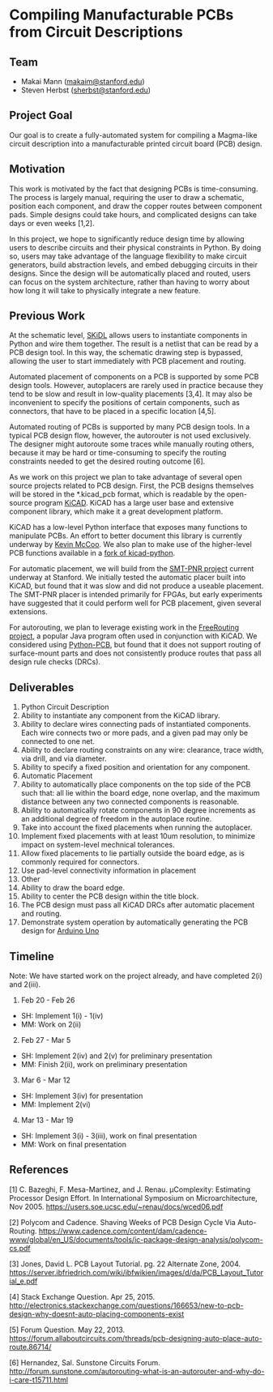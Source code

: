 # Compiling Manufacturable PCBs from Circuit Descriptions

## Team
* Makai Mann (makaim@stanford.edu)
* Steven Herbst (sherbst@stanford.edu)

## Project Goal
Our goal is to create a fully-automated system for compiling a Magma-like circuit description into a manufacturable printed circuit board (PCB) design.  

## Motivation
This work is motivated by the fact that designing PCBs is time-consuming.  The process is largely manual, requiring the user to draw a schematic, position each component, and draw the copper routes between component pads.  Simple designs could take hours, and complicated designs can take days or even weeks [1,2].

In this project, we hope to significantly reduce design time by allowing users to describe circuits and their physical constraints in Python.  By doing so, users may take advantage of the language flexibility to make circuit generators, build abstraction levels, and embed debugging circuits in their designs.  Since the design will be automatically placed and routed, users can focus on the system architecture, rather than having to worry about how long it will take to physically integrate a new feature.

## Previous Work
At the schematic level, [SKiDL](https://github.com/xesscorp/skidl) allows users to instantiate components in Python and wire them together.  The result is a netlist that can be read by a PCB design tool.  In this way, the schematic drawing step is bypassed, allowing the user to start immediately with PCB placement and routing. 

Automated placement of components on a PCB is supported by some PCB design tools.  However, autoplacers are rarely used in practice because they tend to be slow and result in low-quality placements [3,4].  It may also be inconvenient to specify the positions of certain components, such as connectors, that have to be placed in a specific location [4,5].  

Automated routing of PCBs is supported by many PCB design tools.  In a typical PCB design flow, however, the autorouter is not used exclusively.  The designer might autoroute some traces while manually routing others, because it may be hard or time-consuming to specify the routing constraints needed to get the desired routing outcome [6].

As we work on this project we plan to take advantage of several open source projects related to PCB design.  First, the PCB designs themselves will be stored in the *.kicad_pcb format, which is readable by the open-source program [KiCAD](http://kicad-pcb.org).  KiCAD has a large user base and extensive component library, which make it a great development platform.

KiCAD has a low-level Python interface that exposes many functions to manipulate PCBs.  An effort to better document this library is currently underway by [Kevin McCoo](https://kicad.mmccoo.com).  We also plan to make use of the higher-level PCB functions available in a [fork of kicad-python](https://github.com/hyOzd/kicad-python).  

For automatic placement, we will build from the [SMT-PNR project](https://github.com/cdonovick/SMT-PNR) current underway at Stanford.  We initially tested the automatic placer built into KiCAD, but found that it was slow and did not produce a useable placement.  The SMT-PNR placer is intended primarily for FPGAs, but early experiments have suggested that it could perform well for PCB placement, given several extensions.

For autorouting, we plan to leverage existing work in the [FreeRouting project](https://github.com/nikropht/FreeRouting), a popular Java program often used in conjunction with KiCAD.  We considered using [Python-PCB](https://github.com/vygr/Python-PCB), but found that it does not support routing of surface-mount parts and does not consistently produce routes that pass all design rule checks (DRCs).

## Deliverables
1. Python Circuit Description
 1. Ability to instantiate any component from the KiCAD library.
 2. Ability to declare wires connecting pads of instantiated components.  Each wire connects two or more pads, and a given pad may only be connected to one net.
 3. Ability to declare routing constraints on any wire: clearance, trace width, via drill, and via diameter.
 4. Ability to specify a fixed position and orientation for any component.
2. Automatic Placement
 1. Ability to automatically place components on the top side of the PCB such that: all lie within the board edge, none overlap, and the maximum distance between any two connected components is reasonable.  
 2. Ability to automatically rotate components in 90 degree increments as an additional degree of freedom in the autoplace routine.
 3. Take into account the fixed placements when running the autoplacer.
 4. Implement fixed placements with at least 10um resolution, to minimize impact on system-level mechnical tolerances.
 5. Allow fixed placements to lie partially outside the board edge, as is commonly required for connectors.
 6. Use pad-level connectivity information in placement
3. Other
 1. Ability to draw the board edge.
 2. Ability to center the PCB design within the title block.
 3. The PCB design must pass all KiCAD DRCs after automatic placement and routing.
 4. Demonstrate system operation by automatically generating the PCB design for [Arduino Uno](https://www.arduino.cc/en/uploads/Main/Arduino_Uno_Rev3-schematic.pdf)

## Timeline

Note: We have started work on the project already, and have completed 2(i) and 2(iii).

1. Feb 20 - Feb 26
 * SH: Implement 1(i) - 1(iv)
 * MM: Work on 2(ii)
2. Feb 27 - Mar 5
 * SH: Implement 2(iv) and 2(v) for preliminary presentation
 * MM: Finish 2(ii), work on preliminary presentation
3. Mar 6 - Mar 12
 * SH: Implement 3(iv) for presentation
 * MM: Implement 2(vi)
4. Mar 13 - Mar 19
 * SH: Implement 3(i) - 3(iii), work on final presentation
 * MM: Work on final presentation
 
## References

[1] C. Bazeghi, F. Mesa-Martinez, and J. Renau. µComplexity: Estimating Processor Design Effort. In International Symposium on Microarchitecture, Nov 2005. https://users.soe.ucsc.edu/~renau/docs/wced06.pdf

[2] Polycom and Cadence. Shaving Weeks of PCB Design Cycle Via Auto-Routing. https://www.cadence.com/content/dam/cadence-www/global/en_US/documents/tools/ic-package-design-analysis/polycom-cs.pdf

[3] Jones, David L. PCB Layout Tutorial. pg. 22 Alternate Zone, 2004. https://server.ibfriedrich.com/wiki/ibfwikien/images/d/da/PCB_Layout_Tutorial_e.pdf

[4] Stack Exchange Question. Apr 25, 2015. http://electronics.stackexchange.com/questions/166653/new-to-pcb-design-why-doesnt-auto-placing-components-exist

[5] Forum Question. May 22, 2013. https://forum.allaboutcircuits.com/threads/pcb-designing-auto-place-auto-route.86714/

[6] Hernandez, Sal. Sunstone Circuits Forum. http://forum.sunstone.com/autorouting-what-is-an-autorouter-and-why-do-i-care-t15711.html

